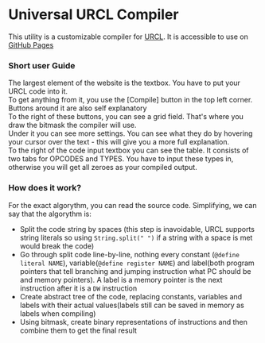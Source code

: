 # Universal URCL Compiler

This utility is a customizable compiler for [URCL](https://github.com/BramOtte/urcl-explorer). It is accessible to use on [GitHub Pages](https://zhoeshin.github.io/URCL2BIN)

### Short user Guide

The largest element of the website is the textbox. You have to put your URCL code into it.
<br>
To get anything from it, you use the \[Compile] button in the top left corner. Buttons around it are also self explanatory
<br>
To the right of these buttons, you can see a grid field. That's where you draw the bitmask the compiler will use.
<br>
Under it you can see more settings. You can see what they do by hovering your cursor over the text - this will give you a more full explanation.
<br>
To the right of the code input textbox you can see the table. It consists of two tabs for OPCODES and TYPES. You have to input these types in, otherwise you will get all zeroes as your compiled output.

### How does it work?

For the exact algorythm, you can read the source code. Simplifying, we can say that the algorythm is:
- Split the code string by spaces (this step is inavoidable, URCL supports string literals so using ```String.split(" ")``` if a string with a space is met would break the code)
- Go through split code line-by-line, nothing every constant (```@define literal NAME```), variable(```@define register NAME```) and label(both program pointers that tell branching and jumping instruction what PC should be and memory pointers).
A label is a memory pointer is the next instruction after it is a ```DW``` instruction
- Create abstract tree of the code, replacing constants, variables and labels with their actual values(labels still can be saved in memory as labels when compiling)
- Using bitmask, create binary representations of instructions and then combine them to get the final result
